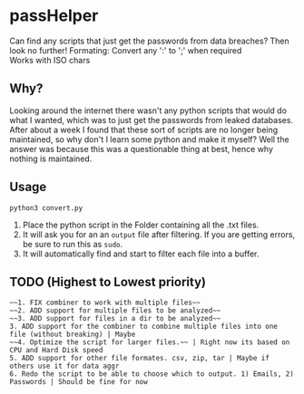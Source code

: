 # passHelper
Can find any scripts that just get the passwords from data breaches? Then look no further!
Formating:
  Convert any ':' to ';' when required  
  Works with ISO chars 


## Why?
Looking around the internet there wasn't any python scripts that would do what I wanted, which was to just get the passwords from leaked databases.
After about a week I found that these sort of scripts are no longer being maintained, so why don't I learn some python and make it myself? Well the answer was because this was a questionable thing at best, hence why nothing is maintained.  


## Usage
```
python3 convert.py
```
1. Place the python script in the Folder containing all the .txt files. 
2. It will ask you for an an ```output``` file after filtering. If you are getting errors, be sure to run this as ```sudo```. 
3. It will automatically find and start to filter each file into a buffer.

## TODO (Highest to Lowest priority)
```
~~1. FIX combiner to work with multiple files~~
~~2. ADD support for multiple files to be analyzed~~
~~3. ADD support for files in a dir to be analyzed~~
3. ADD support for the combiner to combine multiple files into one file (without breaking) | Maybe
~~4. Optimize the script for larger files.~~ | Right now its based on CPU and Hard Disk speed
5. ADD support for other file formates. csv, zip, tar | Maybe if others use it for data aggr
6. Redo the script to be able to choose which to output. 1) Emails, 2) Passwords | Should be fine for now
```

